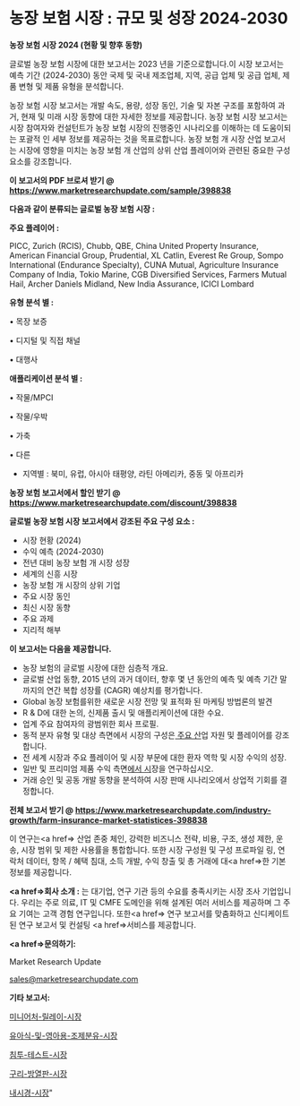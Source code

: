 # 농장 보험 시장 : 규모 및 성장 2024-2030

<strong>농장 보험 시장 2024 (현황 및 향후 동향)</strong>

글로벌 농장 보험 시장에 대한 보고서는 2023 년을 기준으로합니다.이 시장 보고서는 예측 기간 (2024-2030) 동안 국제 및 국내 제조업체, 지역, 공급 업체 및 공급 업체, 제품 변형 및 제품 유형을 분석합니다.

농장 보험 시장 보고서는 개발 속도, 용량, 성장 동인, 기술 및 자본 구조를 포함하여 과거, 현재 및 미래 시장 동향에 대한 자세한 정보를 제공합니다. 농장 보험 시장 보고서는 시장 참여자와 컨설턴트가 농장 보험 시장의 진행중인 시나리오를 이해하는 데 도움이되는 포괄적 인 세부 정보를 제공하는 것을 목표로합니다. 농장 보험 개 시장 산업 보고서는 시장에 영향을 미치는 농장 보험 개 산업의 상위 산업 플레이어와 관련된 중요한 구성 요소를 강조합니다.



<strong>이 보고서의 PDF 브로셔 받기 @ <a href=https://www.marketresearchupdate.com/sample/398838>https://www.marketresearchupdate.com/sample/398838</a></strong>



<strong>다음과 같이 분류되는 글로벌 농장 보험 시장 :</strong>



<strong>주요 플레이어 :</strong>

PICC, Zurich (RCIS), Chubb, QBE, China United Property Insurance, American Financial Group, Prudential, XL Catlin, Everest Re Group, Sompo International (Endurance Specialty), CUNA Mutual, Agriculture Insurance Company of India, Tokio Marine, CGB Diversified Services, Farmers Mutual Hail, Archer Daniels Midland, New India Assurance, ICICI Lombard



<strong>유형 분석 별 :</strong>

• 목장 보증

• 디지털 및 직접 채널

• 대행사



<strong>애플리케이션 분석 별 :</strong>

• 작물/MPCI

• 작물/우박

• 가축

• 다른

<ul>
  <li>지역별 : 북미, 유럽, 아시아 태평양, 라틴 아메리카, 중동 및 아프리카</li>
</ul>


<strong>농장 보험 보고서에서 할인 받기 @ <a href=https://www.marketresearchupdate.com/discount/398838>https://www.marketresearchupdate.com/discount/398838</a></strong>



<strong>글로벌 농장 보험 시장 보고서에서 강조된 주요 구성 요소 :</strong>
<ul>
  <li>시장 현황 (2024)</li>
  <li>수익 예측 (2024-2030)</li>
  <li>전년 대비 농장 보험 개 시장 성장</li>
  <li>세계의 신흥 시장</li>
  <li>농장 보험 개 시장의 상위 기업</li>
  <li>주요 시장 동인</li>
  <li>최신 시장 동향</li>
  <li>주요 과제</li>
  <li>지리적 해부</li>
</ul>


<strong>이 보고서는 다음을 제공합니다.</strong>
<ul>
  <li>농장 보험의 글로벌 시장에 대한 심층적 개요.</li>
  <li>글로벌 산업 동향, 2015 년의 과거 데이터, 향후 몇 년 동안의 예측 및 예측 기간 말까지의 연간 복합 성장률 (CAGR) 예상치를 평가합니다.</li>
  <li>Global 농장 보험를위한 새로운 시장 전망 및 표적화 된 마케팅 방법론의 발견</li>
  <li>R &amp; D에 대한 논의, 신제품 출시 및 애플리케이션에 대한 수요.</li>
  <li>업계 주요 참여자의 광범위한 회사 프로필.</li>
  <li>동적 분자 유형 및 대상 측면에서 시장의 구성은<a href=> 주요 산</a>업 자원 및 플레이어를 강조합니다.</li>
  <li>전 세계 시장과 주요 플레이어 및 시장 부문에 대한 환자 역학 및 시장 수익의 성장.</li>
  <li>일반 및 프리미엄 제품 수익 측면<a href=>에서 시</a>장을 연구하십시오.</li>
  <li>거래 승인 및 공동 개발 동향을 분석하여 시장 판매 시나리오에서 상업적 기회를 결정합니다.</li>
</ul>



<strong>전체 보고서 받기 @ <a href=https://www.marketresearchupdate.com/industry-growth/farm-insurance-market-statistices-398838>https://www.marketresearchupdate.com/industry-growth/farm-insurance-market-statistices-398838</a></strong>

이 연구는<a href=> 산업 존중</a> 체인, 강력한 비즈니스 전략, 비용, 구조, 생성 제한, 운송, 시장 범위 및 제한 사용률을 통합합니다. 또한 시장 구성원 및 구성 프로파일 링, 연락처 데이터, 항목 / 혜택 침대, 소득 개발, 수익 창출 및 총 거래에 대<a href=>한 기본 </a>정보를 제공합니다.



<strong><a href=>회사 소</a>개 :</strong>
는 대기업, 연구 기관 등의 수요를 충족시키는 시장 조사 기업입니다. 우리는 주로 의료, IT 및 CMFE 도메인을 위해 설계된 여러 서비스를 제공하며 그 주요 기여는 고객 경험 연구입니다. 또한<a href=> 연구 보</a>고서를 맞춤화하고 신디케이트 된 연구 보고서 및 컨설팅 <a href=>서비스</a>를 제공합니다.



<strong><a href=>문의하기:</a></strong>

Market Research Update

sales@marketresearchupdate.com



<strong>기타 보고서:</strong>

<a href=https://www.linkedin.com/pulse/미니어처-릴레이-시장-진입-전략-및-위험-평가2029년-trend-tracking-tips-360-analysis/>미니어처-릴레이-시장</a>

<a href=https://www.linkedin.com/pulse/유아식-및-영아용-조제분유-시장-세분화-연구-목표-고객2029년-data-dive-diaries-24-analysis-82cbf/>유아식-및-영아용-조제분유-시장</a>

<a href=https://www.linkedin.com/pulse/침투-테스트-시장-세분화-연구-및-목표-고객2029년-survey-savvy-insights-360-analysis-fdybf/>침투-테스트-시장</a>

<a href=https://www.linkedin.com/pulse/구리-방열판-시장-진입-전략-및-위험-평가2030년-market-matrix-musings-analysis-vsiof/>구리-방열판-시장</a>

<a href=https://www.linkedin.com/pulse/내시경-시장-규모-및-성장-2023-survey-spotlight-pro-24-analysis-i4iyf/>내시경-시장</a>"
